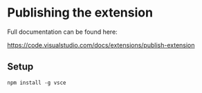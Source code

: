 # Publishing the extension

Full documentation can be found here:

https://code.visualstudio.com/docs/extensions/publish-extension

## Setup

```shell
npm install -g vsce
```
